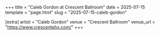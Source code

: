 +++
title = "Caleb Gordon at Crescent Ballroom"
date = 2025-07-15
template = "page.html"
slug = "2025-07-15-caleb-gordon"

[extra]
artist = "Caleb Gordon"
venue = "Crescent Ballroom"
venue_url = "https://www.crescentphx.com/"
+++
